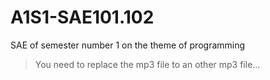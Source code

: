 # A1S1-SAE101.102

SAE of semester number 1 on the theme of programming

> You need to replace the mp3 file to an other mp3 file...
